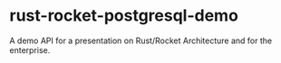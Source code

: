 # rust-rocket-postgresql-demo

A demo API for a presentation on Rust/Rocket Architecture and for the enterprise.
